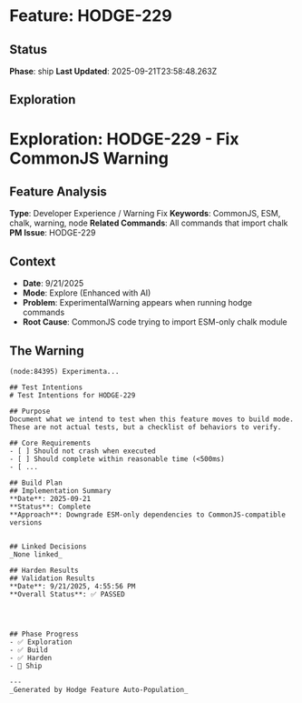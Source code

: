 # Feature: HODGE-229

## Status
**Phase**: ship
**Last Updated**: 2025-09-21T23:58:48.263Z

## Exploration
# Exploration: HODGE-229 - Fix CommonJS Warning

## Feature Analysis
**Type**: Developer Experience / Warning Fix
**Keywords**: CommonJS, ESM, chalk, warning, node
**Related Commands**: All commands that import chalk
**PM Issue**: HODGE-229

## Context
- **Date**: 9/21/2025
- **Mode**: Explore (Enhanced with AI)
- **Problem**: ExperimentalWarning appears when running hodge commands
- **Root Cause**: CommonJS code trying to import ESM-only chalk module

## The Warning
```
(node:84395) Experimenta...

## Test Intentions
# Test Intentions for HODGE-229

## Purpose
Document what we intend to test when this feature moves to build mode.
These are not actual tests, but a checklist of behaviors to verify.

## Core Requirements
- [ ] Should not crash when executed
- [ ] Should complete within reasonable time (<500ms)
- [ ...

## Build Plan
## Implementation Summary
**Date**: 2025-09-21
**Status**: Complete
**Approach**: Downgrade ESM-only dependencies to CommonJS-compatible versions


## Linked Decisions
_None linked_

## Harden Results
## Validation Results
**Date**: 9/21/2025, 4:55:56 PM
**Overall Status**: ✅ PASSED




## Phase Progress
- ✅ Exploration
- ✅ Build
- ✅ Harden
- 🔄 Ship

---
_Generated by Hodge Feature Auto-Population_
